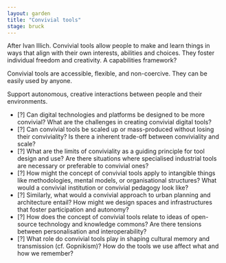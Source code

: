 ```yaml
---  
layout: garden
title: "Convivial tools"
stage: bruck
---
```


After Ivan Illich. Convivial tools allow people to make and learn things in ways that align with their own interests, abilities and choices. They foster individual freedom and creativity. A capabilities framework?

Convivial tools are accessible, flexible, and non-coercive. They can be easily used by anyone.

Support autonomous, creative interactions between people and their environments.

- [?] Can digital technologies and platforms be designed to be more convivial? What are the challenges in creating convivial digital tools?
- [?] Can convivial tools be scaled up or mass-produced without losing their conviviality? Is there a inherent trade-off between conviviality and scale?
- [?] What are the limits of conviviality as a guiding principle for tool design and use? Are there situations where specialised industrial tools are necessary or preferable to convivial ones?
- [?] How might the concept of convivial tools apply to intangible things like methodologies, mental models, or organisational structures? What would a convivial institution or convivial pedagogy look like?
- [?] Similarly, what would a convivial approach to urban planning and architecture entail? How might we design spaces and infrastructures that foster participation and autonomy?
- [?] How does the concept of convivial tools relate to ideas of open-source technology and knowledge commons? Are there tensions between personalisation and interoperability?
- [?] What role do convivial tools play in shaping cultural memory and transmission (cf. Gopnikism)? How do the tools we use affect what and how we remember?